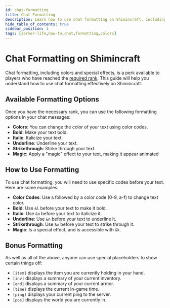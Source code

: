 ```yaml
---
id: chat-formatting
title: Chat Formatting
description: Learn how to use chat formatting on Shimincraft, including colors and special effects.
hide_table_of_contents: true
sidebar_position: 1
tags: [server-life,how-to,chat,formatting,colors]
---
```

# Chat Formatting on Shimincraft
Chat formatting, including colors and special effects, is a perk available to players who have reached the [required rank](/docs/server-life/ranks).
This guide will help you understand how to use chat formatting effectively on Shimincraft.

## Available Formatting Options
Once you have the necessary rank, you can use the following formatting options in your chat messages:
- **Colors**: You can change the color of your text using color codes.
- **Bold**: Make your text bold.
- **Italic**: Italicize your text.
- **Underline**: Underline your text.
- **Strikethrough**: Strike through your text.
- **Magic**: Apply a "magic" effect to your text, making it appear animated

## How to Use Formatting
To use chat formatting, you will need to use specific codes before your text. Here are some examples:
- **Color Codes**: Use `&` followed by a color code (0-9, a-f) to change text color.
- **Bold**: Use `&l` before your text to make it bold.
- **Italic**: Use `&o` before your text to italicize it.
- **Underline**: Use `&n` before your text to underline it. 
- **Strikethrough**: Use `&m` before your text to strike through it. 
- **Magic**: Is a special effect, and is accessible with `&k`. 


## Bonus Formatting
As well as all of the above, anyone can use special placeholders to show certain things off:

- `[item]` displays the item you are currently holding in your hand.
- `[inv]` displays a summary of your current inventory.
- `[end]` displays a summary of your current armor.
- `[time]` displays the current in-game time.
- `[ping]` displays your current ping to the server.
- `[pos]` displays the world you are currently in.

